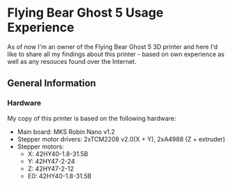 # Flying Bear Ghost 5 Usage Experience

As of now I'm an owner of the Flying Bear Ghost 5 3D printer and here I'd like to share all my findings about this printer - based on own experience as well as any resouces found over the Internet.

## General Information

### Hardware

My copy of this printer is based on the following hardware:

- Main board: MKS Robin Nano v1.2
- Stepper motor drivers: 2xTCM2208 v2.0(X + Y), 2xA4988 (Z + extruder)
- Stepper motors:
  - X: 42HY40-1.8-31.5B
  - Y: 42HY47-2-24
  - Z: 42HY47-2-12
  - E0: 42HY40-1.8-31.5B
